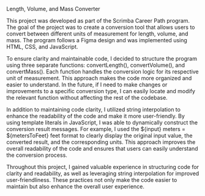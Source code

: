 Length, Volume, and Mass Converter

This project was developed as part of the Scrimba Career Path program. The goal of the project was to create a conversion tool that allows users to convert between different units of measurement for length, volume, and mass. The program follows a Figma design and was implemented using HTML, CSS, and JavaScript.

To ensure clarity and maintainable code, I decided to structure the program using three separate functions: convertLength(), convertVolume(), and convertMass(). Each function handles the conversion logic for its respective unit of measurement. This approach makes the code more organized and easier to understand. In the future, if I need to make changes or improvements to a specific conversion type, I can easily locate and modify the relevant function without affecting the rest of the codebase.

In addition to maintaining code clarity, I utilized string interpolation to enhance the readability of the code and make it more user-friendly. By using template literals in JavaScript, I was able to dynamically construct the conversion result messages. For example, I used the ${input} meters = ${metersToFeet} feet format to clearly display the original input value, the converted result, and the corresponding units. This approach improves the overall readability of the code and ensures that users can easily understand the conversion process.

Throughout this project, I gained valuable experience in structuring code for clarity and readability, as well as leveraging string interpolation for improved user-friendliness. These practices not only make the code easier to maintain but also enhance the overall user experience.
